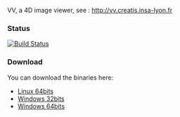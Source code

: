 

VV, a 4D image viewer, see : http://vv.creatis.insa-lyon.fr

### Status
[![Build Status](https://travis-ci.org/open-vv/vv.svg?branch=master)](https://travis-ci.org/open-vv/vv)

### Download
You can download the binaries here:
 - [Linux 64bits](https://www.creatis.insa-lyon.fr/rio/vv?action=AttachFile&do=get&target=vv-1.4Qt4-linux64)
 - [Windows 32bits](https://www.creatis.insa-lyon.fr/rio/vv?action=AttachFile&do=get&target=vv-1.4Qt4-win32.zip)
 - [Windows 64bits](https://www.creatis.insa-lyon.fr/rio/vv?action=AttachFile&do=get&target=vv-1.4Qt4-win64.zip)